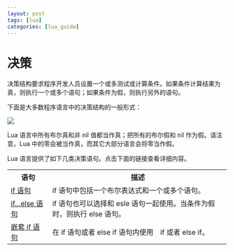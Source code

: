 ```yaml
---
layout: post
tags: [lua]
categories: [lua_guide]
---
```

# 决策  

决策结构要求程序开发人员设置一个或多测试或计算条件。如果条件计算结果为真，则执行一个或多个语句；如果条件为假，则执行另外的语句。 
 
下面是大多数程序语言中的决策结构的一般形式：  

![](http://www.tutorialspoint.com/lua/images/decision_making.jpg)  

Lua 语言中所有布尔真和非 nil 值都当作真；把所有的布尔假和 nil 作为假。请注意，Lua 中的零会被当作真，而其它大部分语言会将零当作假。
  
Lua 语言提供了如下几类决策语句。点击下面的链接查看详细内容。
<table>
	<tr>
		<th>语句</th>
		<th>描述</th>
	</tr>
	<tr>
		<td><a href = "./if-statement.md" >if 语句</a></td>
		<td>if 语句中包括一个布尔表达式和一个或多个语句。</td>
	</tr>
	<tr>
		<td><a href = "./if-else-if-statement.md" >if...else 语句</a></td>
		<td>if 语句也可以选择和 esle 语句一起使用。当条件为假时，则执行 else 语句。</td>
	</tr>
	<tr>
		<td><a href = "./nested-if-statement.md" >嵌套 if 语句</a></td>
		<td>在 if 语句或者 else if 语句内使用　if 或者 else if。</td>
	</tr>
</table>